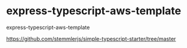 # express-typescript-aws-template
express-typescript-aws-template

https://github.com/stemmlerjs/simple-typescript-starter/tree/master

